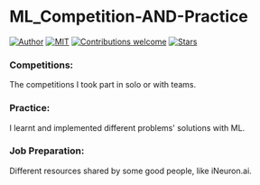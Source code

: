 # ML_Competition-AND-Practice
[![Author](https://img.shields.io/badge/author-utshabkg-red)](https://github.com/utshabkg/)
[![MIT](https://img.shields.io/badge/license-MIT-5eba00.svg)](https://github.com/utshabkg/ML_Competition-AND-Practice/blob/master/LICENSE)
[![Contributions welcome](https://img.shields.io/badge/contributions-welcome-blue.svg?style=flat)](https://github.com/utshabkg/ML_Competition-AND-Practice/)
[![Stars](https://img.shields.io/github/stars/utshabkg/ML_Competition-AND-Practice.svg?style=social)](https://github.com/utshabkg/ML_Competition-AND-Practice/stargazers)

### Competitions:
The competitions I took part in solo or with teams.

### Practice:
I learnt and implemented different problems' solutions with ML.

### Job Preparation:
Different resources shared by some good people, like iNeuron.ai.
